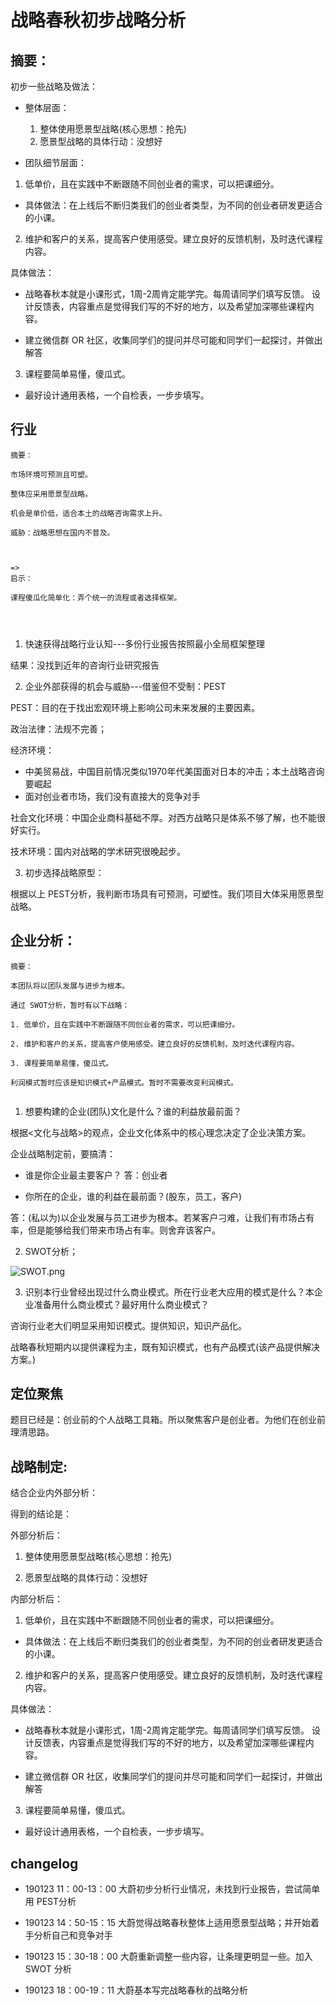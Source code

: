 # 战略春秋初步战略分析

## 摘要：

初步一些战略及做法：

- 整体层面：
    1. 整体使用愿景型战略(核心思想：抢先)
    2. 愿景型战略的具体行动：没想好

- 团队细节层面：

1. 低单价，且在实践中不断跟随不同创业者的需求，可以把课细分。

- 具体做法：在上线后不断归类我们的创业者类型，为不同的创业者研发更适合的小课。

2. 维护和客户的关系，提高客户使用感受。建立良好的反馈机制，及时迭代课程内容。

具体做法： 

- 战略春秋本就是小课形式，1周-2周肯定能学完。每周请同学们填写反馈。
设计反馈表，内容重点是觉得我们写的不好的地方，以及希望加深哪些课程内容。

- 建立微信群 OR 社区，收集同学们的提问并尽可能和同学们一起探讨，并做出解答

3. 课程要简单易懂，傻瓜式。

- 最好设计通用表格，一个自检表，一步步填写。


## 行业

```
摘要：

市场环境可预测且可塑。

整体应采用愿景型战略。

机会是单价低，适合本土的战略咨询需求上升。

威胁：战略思想在国内不普及。



=>
启示： 

课程傻瓜化简单化：弄个统一的流程或者选择框架。




```


1. 快速获得战略行业认知---多份行业报告按照最小全局框架整理
 
 结果：没找到近年的咨询行业研究报告

2. 企业外部获得的机会与威胁---借鉴但不受制：PEST

PEST：目的在于找出宏观环境上影响公司未来发展的主要因素。

政治法律：法规不完善；

经济环境：

- 中美贸易战，中国目前情况类似1970年代美国面对日本的冲击；本土战略咨询要崛起
- 面对创业者市场，我们没有直接大的竞争对手

社会文化环境：中国企业商科基础不厚。对西方战略只是体系不够了解，也不能很好实行。

技术环境：国内对战略的学术研究很晚起步。


3. 初步选择战略原型：

根据以上 PEST分析，我判断市场具有可预测，可塑性。我们项目大体采用愿景型战略。


## 企业分析：

```
摘要：

本团队将以团队发展与进步为根本。

通过 SWOT分析，暂时有以下战略：

1. 低单价，且在实践中不断跟随不同创业者的需求，可以把课细分。

2. 维护和客户的关系，提高客户使用感受。建立良好的反馈机制，及时迭代课程内容。

3. 课程要简单易懂，傻瓜式。

利润模式暂时应该是知识模式+产品模式。暂时不需要改变利润模式。


```


1. 想要构建的企业(团队)文化是什么？谁的利益放最前面？

根据<文化与战略>的观点，企业文化体系中的核心理念决定了企业决策方案。

企业战略制定前，要搞清：

- 谁是你企业最主要客户？
答：创业者

- 你所在的企业，谁的利益在最前面？(股东，员工，客户)

答：(私以为)以企业发展与员工进步为根本。若某客户刁难，让我们有市场占有率，但是能够给我们带来市场占有率。则舍弃该客户。

2. SWOT分析；


![SWOT.png](https://upload-images.jianshu.io/upload_images/15413521-b9d8ea83764f9eb6.png?imageMogr2/auto-orient/strip%7CimageView2/2/w/1240)


3. 识别本行业曾经出现过什么商业模式。所在行业老大应用的模式是什么？本企业准备用什么商业模式？最好用什么商业模式？

咨询行业老大们明显采用知识模式。提供知识，知识产品化。

战略春秋短期内以提供课程为主，既有知识模式，也有产品模式(该产品提供解决方案。)



## 定位聚焦

题目已经是：创业前的个人战略工具箱。所以聚焦客户是创业者。为他们在创业前理清思路。



## 战略制定:

结合企业内外部分析：

得到的结论是：

外部分析后：

1. 整体使用愿景型战略(核心思想：抢先)

2. 愿景型战略的具体行动：没想好

内部分析后：

1. 低单价，且在实践中不断跟随不同创业者的需求，可以把课细分。

- 具体做法：在上线后不断归类我们的创业者类型，为不同的创业者研发更适合的小课。

2. 维护和客户的关系，提高客户使用感受。建立良好的反馈机制，及时迭代课程内容。

具体做法： 

- 战略春秋本就是小课形式，1周-2周肯定能学完。每周请同学们填写反馈。
设计反馈表，内容重点是觉得我们写的不好的地方，以及希望加深哪些课程内容。

- 建立微信群 OR 社区，收集同学们的提问并尽可能和同学们一起探讨，并做出解答

3. 课程要简单易懂，傻瓜式。

- 最好设计通用表格，一个自检表，一步步填写。





## changelog

- 190123 11：00-13：00 大蔚初步分析行业情况，未找到行业报告，尝试简单用 PEST分析

- 190123 14：50-15：15 大蔚觉得战略春秋整体上适用愿景型战略；并开始着手分析自己和竞争对手

- 190123 15：30-18：00 大蔚重新调整一些内容，让条理更明显一些。加入 SWOT 分析

- 190123 18：00-19：11 大蔚基本写完战略春秋的战略分析
